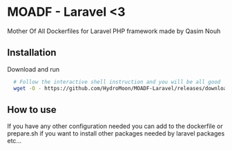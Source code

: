 
# MOADF - Laravel <3

Mother Of All Dockerfiles for Laravel PHP framework made by Qasim Nouh




## Installation

Download and run

```bash
  # Follow the interactive shell instruction and you will be all good
  wget -O - https://github.com/HydroMoon/MOADF-Laravel/releases/download/1.0.0/start.sh | bash
```

## How to use

If you have any other configuration needed you can add to the dockerfile or prepare.sh if you want to install other packages needed by laravel packages etc...

